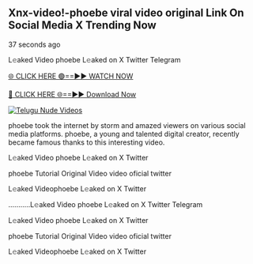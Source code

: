 ## Xnx-video!-phoebe viral video original Link On Social Media X Trending Now



37 seconds ago

L𝚎aked Video phoebe L𝚎aked on X Twitter Telegram

[🌐 CLICK HERE 🟢==►► WATCH NOW](https://azvirallink.blogspot.com/2025/01/viral-video-new-year-2025.html)

[🔴 CLICK HERE 🌐==►► Download Now](https://azvirallink.blogspot.com/2025/01/viral-video-new-year-2025.html)

[![Telugu Nude Videos](https://i.imgur.com/6ooyjBv.gif)](https://azvirallink.blogspot.com/2025/01/viral-video-new-year-2025.html)

phoebe took the internet by storm and amazed viewers on various social media platforms. phoebe, a young and talented digital creator, recently became famous thanks to this interesting video.

L𝚎aked Video phoebe L𝚎aked on X Twitter

phoebe Tutorial Original Video video oficial twitter

L𝚎aked Videophoebe L𝚎aked on X Twitter

...........L𝚎aked Video phoebe L𝚎aked on X Twitter Telegram

L𝚎aked Video phoebe L𝚎aked on X Twitter

phoebe Tutorial Original Video video oficial twitter

L𝚎aked Videophoebe L𝚎aked on X Twitter